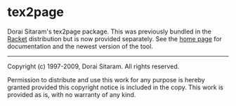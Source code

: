 tex2page
========

Dorai Sitaram's tex2page package. This was previously
bundled in the [Racket](http://www.racket-lang.org)
distribution but is now provided separately.  See the
[home page](http://www.ccs.neu.edu/home/dorai/tex2page/)
for documentation and the newest version of the tool.

---

Copyright (c) 1997-2009, Dorai Sitaram.
All rights reserved.

Permission to distribute and use this work for any
purpose is hereby granted provided this copyright
notice is included in the copy.  This work is provided
as is, with no warranty of any kind.
